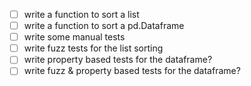 - [ ] write a function to sort a list
- [ ] write a function to sort a pd.Dataframe
- [ ] write some manual tests
- [ ] write fuzz tests for the list sorting
- [ ] write property based tests for the dataframe?
- [ ] write fuzz & property based tests for the dataframe?